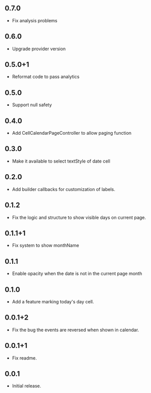 ## 0.7.0
* Fix analysis problems

## 0.6.0
* Upgrade provider version

## 0.5.0+1
* Reformat code to pass analytics

## 0.5.0
* Support null safety

## 0.4.0
* Add CellCalendarPageController to allow paging function

## 0.3.0
* Make it available to select textStyle of date cell

## 0.2.0
* Add builder callbacks for customization of labels.

## 0.1.2
* Fix the logic and structure to show visible days on current page.

## 0.1.1+1
* Fix system to show monthName

## 0.1.1
* Enable opacity when the date is not in the current page month

## 0.1.0
* Add a feature marking today's day cell.

## 0.0.1+2
* Fix the bug the events are reversed when shown in calendar.

## 0.0.1+1
* Fix readme.

## 0.0.1

* Initial release.
